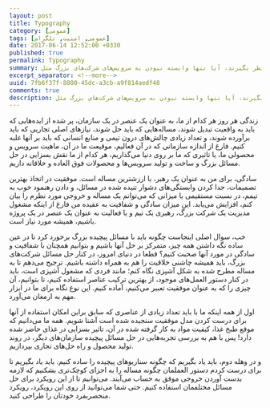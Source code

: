 ```yaml
---
layout: post
title: Typography
category: [عمومی]
tags: [عمومی, امنیت, تلگرام]
date: 2017-06-14 12:52:00 +0330
published: true
permalink: Typography
summary: انتخاب یک پیام رسان امن و مناسب همیشه برای عده‌ای جز دغدغه‌هاست و معمولا افراد نمی‌دانند که برای انتخاب این سرویس چه مواردی را باید در نظر بگیرند، آیا تنها وابسته نبودن به سرویس‌های شرکت‌های بزرگ مثل Facebook و Google کافی است؟ آیا opensource بودن نرم افزاری که قصد استفاده از آن را داریم متضمن امنیت آن سرویس خواهد شد؟ در این مجموعه قصد داریم تا با هم بررسی کنیم که چگونه می‌توانیم یک سرویس پیام رسان خوب و امن و مناسب برای نیازهای خودمان را پیدا کنیم؟
excerpt_separator: <!--more--> 
uuid: 7fb6f37f-8800-45dc-a3cb-a9f814aedf48
comments: true
description: انتخاب یک پیام رسان امن و مناسب همیشه برای عده‌ای جز دغدغه‌هاست و معمولا افراد نمی‌دانند که برای انتخاب این سرویس چه مواردی را باید در نظر بگیرند، آیا تنها وابسته نبودن به سرویس‌های شرکت‌های بزرگ مثل Facebook و Google کافی است؟ آیا opensource بودن نرم افزاری که قصد استفاده از آن را داریم متضمن امنیت آن سرویس خواهد شد؟ در این مجموعه قصد داریم تا با هم بررسی کنیم که چگونه می‌توانیم یک سرویس پیام رسان خوب و امن و مناسب برای نیازهای خودمان را پیدا کنیم؟
---
```

زندگی هر روز هر کدام از ما، به عنوان یک عنصر در یک سازمان، پر شده از ایده‌هایی که باید به واقعیت تبدیل شوند، مساله‌هایی که باید حل شوند، نیازهای اصلی تجاریی که باید برآورده شوند، و تعداد زیادی چالش‌های درون تیمی و منابع انسانی که باید بر آنها غلبه کنیم. فارغ از اندازه سازمانی که در آن فعالیم، موقیعت ما در آن، ماهیت سرویس و محصولی ما، یا تاثیری که ما بر روی دنیا می‌گذاریم، هر کدام از ما نقش بسزایی در حل مسائل بزرگ و ساخت و تولید سرویس‌ها و محصولات فوق العاده و خلاقانه داریم.

سادگی، برای من به عنوان یک رهبر، با ارزش‍ترین مساله است. موفقیت در اتخاذ بهترین تصمیمات، جدا کردن وابستگی‌های دشوار تنیده شده در مسائل، و دادن رهنمود خوب به تیمم، در نسبت مستقیمی با میزانی که می‌توانم یک مساله و خروجی مورد نظرم را بیان کنم، افزایش می‌یابد. این میزان سادگی و شفافیت به عقیده من فارغ از اینکه مشغول مدیریت یک شرکت بزرگ، رهبری یک تیم و یا فعالیت به عنوان یک عنصر در یک پروژه باشیم، همیشه مورد نیاز است.

خب، سوال اصلی اینجاست چگونه باید با مسائل پیچیده بزرگ برخورد کرد تا در عین ساده نگه داشتن همه چیز، متمرکز بر حل آنها باشیم و بتوانیم همچنان با شفافیت و سادگی در مورد آنها صحبت کنیم؟ قطعا در دنیای امروز، در کنار حل مسائل شرکت‌های بزرگ، باید همیشه چاشنی خلاقیت را هم به همراه داشته باشیم. ترجیح می‌دهم تا به مساله مطرح شده به شکل آشپزی نگاه کنم؛ مانند فردی که مشغول آشپزی است، باید در کنار دستور العمل‌های موجود، از بهترین ترکیب عناصر استفاده کنیم، تا بتوانیم، آن چیزی را که به عنوان موفقیت تعبیر می‌کنیم، آماده کنیم. این نوع نگاه برای ما در ابزار مهم به ارمغان می‌آورد.

اول از همه اینکه ما با باید تعداد زیادی از عناصری که سابق براین امکان استفاده از آنها برای درست کردن مدل موفقیت سنجیده شده است آشنا شویم. همه ما می‌دانیم که موقع طبخ غذا، کیفیت مواد به کار گرفته شده در آن، تاثیر بسزایی در غذای حاضر شده دارد! پس با هم به بررسی تجربه‌هایی در حل مسائل پیچیده سازمان‌های دیگر، در روند تولید محصول و راه حل‌های تجاری بپردازیم.

و در وهله دوم، باید یاد بگیریم که چگونه سناریوهای پیچیده را ساده کنیم. باید یاد بگیریم تا برای درست کردم دستور العملمان چگونه مساله را به اجزای کوچک‌تری بشکنیم که لازمه بدست آوردن خروجی موفق به حساب می‌آیند. می‌توانیم تا از این رویکرد برای حل مسائل مختلفمان استفاده کنیم. حتی شما می‌توانید از روی این رویکرد، رویکرد منحصربفرد خودتان را طراحی کنید.
